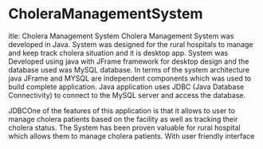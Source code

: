 # CholeraManagementSystem
itle: Cholera Management System
Cholera Management System was developed in Java. System was designed for the rural hospitals
to manage and keep track cholera situation and it is desktop app.
System was Developed using java with JFrame framework for desktop design and the database
used was MySQL database.
In terms of the system architecture java JFrame and MYSQL are independent components which
was used to build complete application. Java application uses JDBC (Java Database
Connectivity) to connect to the MySQL server and access the database. 

JDBCOne of the features of this application is that it allows to user to manage cholera patients based on the
facility as well as tracking their cholera status. The System has been proven valuable for rural hospital
which allows them to manage cholera patients. With user friendly interface
